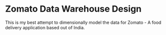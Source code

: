 # Zomato Data Warehouse Design

This is my best attempt to dimensionally model the data for Zomato - A food delivery application based out of India.
